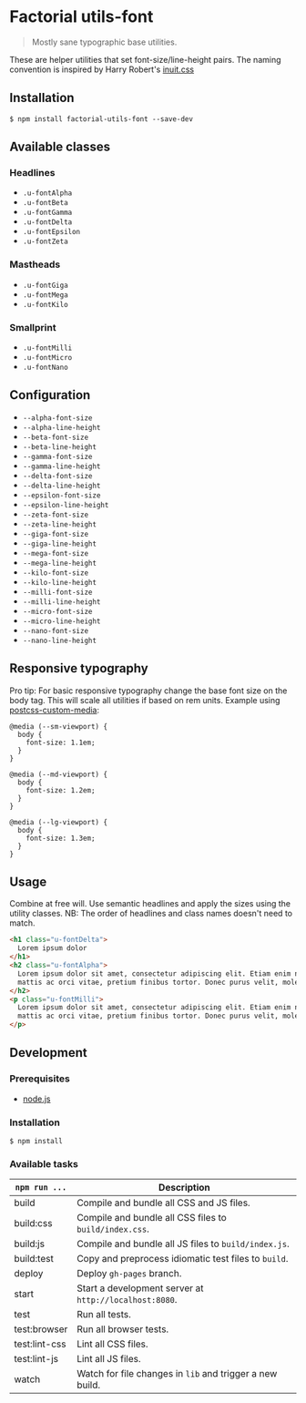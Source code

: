 # Factorial utils-font

> Mostly sane typographic base utilities.

These are helper utilities that set font-size/line-height pairs. The naming convention is inspired by Harry Robert's [inuit.css](https://github.com/inuitcss)

## Installation 

    $ npm install factorial-utils-font --save-dev

## Available classes

### Headlines

* `.u-fontAlpha`
* `.u-fontBeta`
* `.u-fontGamma`
* `.u-fontDelta`
* `.u-fontEpsilon`
* `.u-fontZeta`

### Mastheads

* `.u-fontGiga`
* `.u-fontMega`
* `.u-fontKilo`

### Smallprint

* `.u-fontMilli`
* `.u-fontMicro`
* `.u-fontNano`

## Configuration

* `--alpha-font-size`
* `--alpha-line-height`
* `--beta-font-size`
* `--beta-line-height`
* `--gamma-font-size`
* `--gamma-line-height`
* `--delta-font-size`
* `--delta-line-height`
* `--epsilon-font-size`
* `--epsilon-line-height`
* `--zeta-font-size`
* `--zeta-line-height`
* `--giga-font-size`
* `--giga-line-height`
* `--mega-font-size`
* `--mega-line-height`
* `--kilo-font-size`
* `--kilo-line-height`
* `--milli-font-size`
* `--milli-line-height`
* `--micro-font-size`
* `--micro-line-height`
* `--nano-font-size`
* `--nano-line-height`


## Responsive typography

Pro tip: For basic responsive typography change the base font size on the body tag. This will scale all utilities if based on rem units. Example using [postcss-custom-media](https://github.com/postcss/postcss-custom-media):

    @media (--sm-viewport) {
      body {
        font-size: 1.1em;
      }
    }

    @media (--md-viewport) {
      body {
        font-size: 1.2em;
      }
    }

    @media (--lg-viewport) {
      body {
        font-size: 1.3em;
      }
    }


## Usage

Combine at free will. Use semantic headlines and apply the sizes using the utility classes. NB: The order of headlines and class names doesn't need to match. 

``` html
<h1 class="u-fontDelta">
  Lorem ipsum dolor
</h1>
<h2 class="u-fontAlpha">
  Lorem ipsum dolor sit amet, consectetur adipiscing elit. Etiam enim nibh, 
  mattis ac orci vitae, pretium finibus tortor. Donec purus velit, molestie ac ullamcorper ac, gravida at nibh.
</h2>
<p class="u-fontMilli">
  Lorem ipsum dolor sit amet, consectetur adipiscing elit. Etiam enim nibh, 
  mattis ac orci vitae, pretium finibus tortor. Donec purus velit, molestie ac ullamcorper ac, gravida at nibh.  
</p>
```

## Development

### Prerequisites

* [node.js](https://nodejs.org/en/)

### Installation

    $ npm install

### Available tasks
 
`npm run ...` | Description
---|---
build | Compile and bundle all CSS and JS files.
build:css | Compile and bundle all CSS files to `build/index.css`.
build:js | Compile and bundle all JS files to `build/index.js`.
build:test | Copy and preprocess idiomatic test files to `build`.
deploy | Deploy `gh-pages` branch.
start | Start a development server at `http://localhost:8080`.
test | Run all tests. 
test:browser | Run all browser tests.
test:lint-css | Lint all CSS files.
test:lint-js | Lint all JS files.
watch | Watch for file changes in `lib` and trigger a new build.
